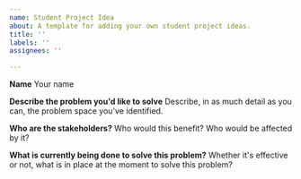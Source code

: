 ```yaml
---
name: Student Project Idea
about: A template for adding your own student project ideas.
title: ''
labels: ''
assignees: ''

---
```


**Name**
Your name

**Describe the problem you'd like to solve**
Describe, in as much detail as you can, the problem space you've identified.

**Who are the stakeholders?**
Who would this benefit? Who would be affected by it?

**What is currently being done to solve this problem?**
Whether it's effective or not, what is in place at the moment to solve this problem?
